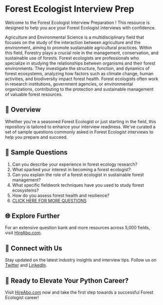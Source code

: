# Forest Ecologist Interview Prep

Welcome to the Forest Ecologist Interview Preparation ! This resource is designed to help you ace your Forest Ecologist interviews with confidence.

Agriculture and Environmental Science is a multidisciplinary field that focuses on the study of the interaction between agriculture and the environment, aiming to promote sustainable agricultural practices. Within this field, Forestry plays a crucial role in the management, conservation, and sustainable use of forests. Forest ecologists are professionals who specialize in studying the relationships between organisms and their forest environments. They investigate the structure, function, and dynamics of forest ecosystems, analyzing how factors such as climate change, human activities, and biodiversity impact forest health. Forest ecologists often work in research institutions, government agencies, or environmental organizations, contributing to the protection and sustainable management of valuable forest resources.

## 🚀 Overview

Whether you're a seasoned Forest Ecologist or just starting in the field, this repository is tailored to enhance your interview readiness. We've curated a set of sample questions commonly asked in Forest Ecologist interviews to help you prepare and succeed.

## 📝 Sample Questions

1. Can you describe your experience in forest ecology research?
2. What sparked your interest in becoming a forest ecologist?
3. Can you explain the role of a forest ecologist in sustainable forest management?
4. What specific fieldwork techniques have you used to study forest ecosystems?
5. How do you assess forest health and resilience?
6. [CLICK HERE FOR MORE QUESTIONS](https://hireabo.com/job/10_2_10/Forest%20Ecologist)

## 🌐 Explore Further

For an extensive question bank and more resources across 5,000 fields, visit [HireAbo.com](https://www.hireabo.com).

## 📱 Connect with Us

Stay updated on the latest industry insights and interview tips. Follow us on [Twitter](https://twitter.com/hireabo) and [LinkedIn](https://www.linkedin.com/in/hire-abo-3609972a8/).

## 🚀 Ready to Elevate Your Python Career?

Visit [HireAbo.com](https://www.hireabo.com) now and take the first step towards a successful Forest Ecologist career!